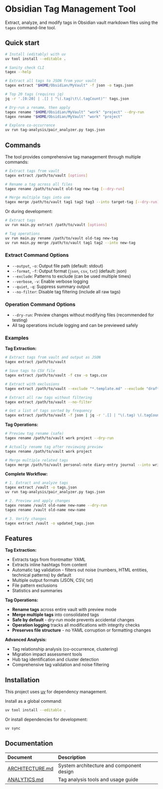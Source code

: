 # Obsidian Tag Management Tool

Extract, analyze, and modify tags in Obsidian vault markdown files using the `tagex` command-line tool.


## Quick start

```bash
# Install (editably) with uv
uv tool install --editable .

# Sanity check CLI
tagex --help

# Extract all tags to JSON from your vault
tagex extract "$HOME/Obsidian/MyVault" -f json -o tags.json

# Top 20 tags (requires jq)
jq -r '.[0:20] | .[] | "\(.tag)\t\(.tagCount)"' tags.json

# Dry-run a rename, then apply
tagex rename "$HOME/Obsidian/MyVault" "work" "project" --dry-run
tagex rename "$HOME/Obsidian/MyVault" "work" "project"

# Explore co-occurrence
uv run tag-analysis/pair_analyzer.py tags.json
```

## Commands

The tool provides comprehensive tag management through multiple commands:

```bash
# Extract tags from vault
tagex extract /path/to/vault [options]

# Rename a tag across all files
tagex rename /path/to/vault old-tag new-tag [--dry-run]

# Merge multiple tags into one
tagex merge /path/to/vault tag1 tag2 tag3 --into target-tag [--dry-run]

```

Or during development:
```bash
# Extract tags
uv run main.py extract /path/to/vault [options]

# Tag operations
uv run main.py rename /path/to/vault old-tag new-tag
uv run main.py merge /path/to/vault tag1 tag2 --into new-tag
```

### Extract Command Options

- `--output`, `-o`: Output file path (default: stdout)
- `--format`, `-f`: Output format (`json`, `csv`, `txt`) (default: json)
- `--exclude`: Patterns to exclude (can be used multiple times)
- `--verbose`, `-v`: Enable verbose logging
- `--quiet`, `-q`: Suppress summary output
- `--no-filter`: Disable tag filtering (include all raw tags)

### Operation Command Options

- `--dry-run`: Preview changes without modifying files (recommended for testing)
- All tag operations include logging and can be previewed safely

### Examples

**Tag Extraction:**
```bash
# Extract tags from vault and output as JSON
tagex extract /path/to/vault

# Save tags to CSV file
tagex extract /path/to/vault -f csv -o tags.csv

# Extract with exclusions
tagex extract /path/to/vault --exclude "*.template.md" --exclude "drafts/*"

# Extract all raw tags without filtering
tagex extract /path/to/vault --no-filter

# Get a list of tags sorted by frequency
tagex extract /path/to/vault -f json | jq -r '.[] | "\(.tag) \(.tagCount)"'
```

**Tag Operations:**
```bash
# Preview tag rename (safe)
tagex rename /path/to/vault work project --dry-run

# Actually rename tag after reviewing preview
tagex rename /path/to/vault work project

# Merge multiple related tags
tagex merge /path/to/vault personal-note diary-entry journal --into writing

```

**Complete Workflow:**
```bash
# 1. Extract and analyze tags
tagex extract /vault -o tags.json
uv run tag-analysis/pair_analyzer.py tags.json

# 2. Preview and apply changes
tagex rename /vault old-name new-name --dry-run
tagex rename /vault old-name new-name

# 3. Verify changes
tagex extract /vault -o updated_tags.json
```

## Features

**Tag Extraction:**

- Extracts tags from frontmatter YAML
- Extracts inline hashtags from content
- Automatic tag validation - filters out noise (numbers, HTML entities, technical patterns) by default
- Multiple output formats (JSON, CSV, txt)
- File pattern exclusions
- Statistics and summaries

**Tag Operations:**

- **Rename tags** across entire vault with preview mode
- **Merge multiple tags** into consolidated tags
- **Safe by default** - dry-run mode prevents accidental changes
- **Operation logging** tracks all modifications with integrity checks
- **Preserves file structure** - no YAML corruption or formatting changes

**Advanced Analysis:**

- Tag relationship analysis (co-occurrence, clustering)
- Migration impact assessment tools
- Hub tag identification and cluster detection
- Comprehensive tag validation and noise filtering

## Installation

This project uses [uv](https://docs.astral.sh/uv/) for dependency management.

Install as a global command:
```bash
uv tool install --editable .
```

Or install dependencies for development:
```bash
uv sync
```


## Documentation

| Document | Description |
| :----------|:-------------|
| [ARCHITECTURE.md](doc/ARCHITECTURE.md) | System architecture and component design |
| [ANALYTICS.md](doc/ANALYTICS.md) | Tag analysis tools and usage guide |


